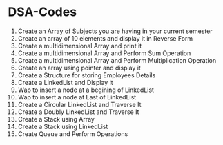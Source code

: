 # DSA-Codes

<ol>
<li>Create an Array of Subjects you are having in your current semester</li>
<li>Create an array of 10 elements and display it in Reverse Form</li>
<li>Create a multidimensional Array and print it</li>
<li>Create a multidimensional Array and Perform Sum Operation</li>
<li>Create a multidimensional Array and Perform Multiplication Operation</li>
<li>Create an array using pointer and display it</li>
<li>Create a Structure for storing Employees Details</li>
<li>Create a LinkedList and Display it</li>
<li>Wap to insert a node at a begining of LinkedList</li>
<li>Wap to insert a node at Last of LinkedList</li>
<li>Create a Circular LinkedList and Traverse It</li>
<li>Create a Doubly LinkedList and Traverse It</li>
<li>Create a Stack using Array</li>
<li>Create a Stack using LinkedList</li>
<li>Create Queue and Perform Operations</li>
</ol>
